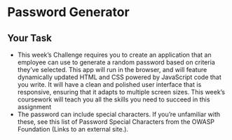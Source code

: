 # Password Generator 
## Your Task
* This week’s Challenge requires you to create an application that an employee can use to generate a random password based on criteria they’ve selected. This app will run in the browser, and will feature dynamically updated HTML and CSS powered by JavaScript code that you write. It will have a clean and polished user interface that is responsive, ensuring that it adapts to multiple screen sizes. This week’s coursework will teach you all the skills you need to succeed in this assignment
* The password can include special characters. If you’re unfamiliar with these, see this list of Password Special Characters from the OWASP Foundation (Links to an external site.).